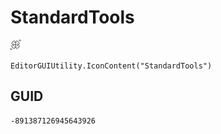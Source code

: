 # StandardTools
![](/img/StandardTools.png)

``` CSharp
EditorGUIUtility.IconContent("StandardTools")
```
## GUID
```
-891387126945643926
```
